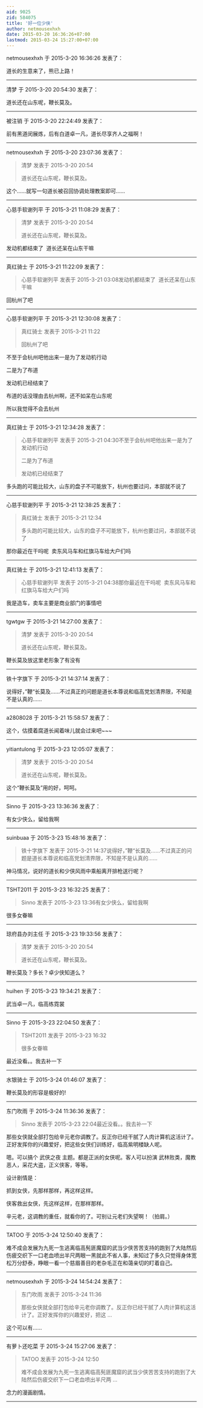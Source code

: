 ```yaml
---
aid: 9025
zid: 584075
title: '好一位少侠'
author: netmousexhxh
date: 2015-03-20 16:36:26+07:00
lastmod: 2015-03-24 15:27:00+07:00
---
```


netmousexhxh 于 2015-3-20 16:36:26 发表了：

道长的生意来了，熊已上路！

---------

清梦 于 2015-3-20 20:54:30 发表了：

道长还在山东呢，鞭长莫及。

---------

被注销 于 2015-3-20 22:24:49 发表了：

前有黑道闵展炼，后有白道卓一凡，道长尽享齐人之福啊！

---------

netmousexhxh 于 2015-3-20 23:07:36 发表了：

> 清梦 发表于 2015-3-20 20:54
> 
> 道长还在山东呢，鞭长莫及。



这个……就写一句道长被召回协调处理教案即可……

---------

心慈手软谢列平 于 2015-3-21 11:08:29 发表了：

> 清梦 发表于 2015-3-20 20:54
> 
> 道长还在山东呢，鞭长莫及。



发动机都结束了  道长还呆在山东干嘛

---------

真红骑士 于 2015-3-21 11:22:09 发表了：

> 心慈手软谢列平 发表于 2015-3-21 03:08发动机都结束了  道长还呆在山东干嘛



回杭州了吧

---------

心慈手软谢列平 于 2015-3-21 12:30:08 发表了：

> 真红骑士 发表于 2015-3-21 11:22
> 
> 回杭州了吧



不至于会杭州吧他出来一是为了发动机行动

二是为了布道

发动机已经结束了

布道的话没理由去杭州啊，还不如呆在山东呢

所以我觉得不会去杭州

---------

真红骑士 于 2015-3-21 12:34:28 发表了：

> 心慈手软谢列平 发表于 2015-3-21 04:30不至于会杭州吧他出来一是为了发动机行动
> 
> 二是为了布道
> 
> 发动机已经结束了



多头跑的可能比较大，山东的盘子不可能放下，杭州也要过问，本部就不说了

---------

心慈手软谢列平 于 2015-3-21 12:38:25 发表了：

> 真红骑士 发表于 2015-3-21 12:34
> 
> 多头跑的可能比较大，山东的盘子不可能放下，杭州也要过问，本部就不说了



那你最近在干吗呢  卖东风马车和红旗马车给大户们吗

---------

真红骑士 于 2015-3-21 12:41:13 发表了：

> 心慈手软谢列平 发表于 2015-3-21 04:38那你最近在干吗呢  卖东风马车和红旗马车给大户们吗



我是造车，卖车主要是商业部门的事情吧

---------

tgwtgw 于 2015-3-21 14:27:00 发表了：

> 清梦 发表于 2015-3-20 20:54
> 
> 道长还在山东呢，鞭长莫及。



鞭长莫及放这里老形象了有没有

---------

铁十字旗下 于 2015-3-21 14:37:14 发表了：

说得好，”鞭“长莫及……不过真正的问题是道长本尊说和临高党划清界限，不知是不是认真的……

---------

a2808028 于 2015-3-21 15:58:57 发表了：

这个，估摸着腐道长闻着味儿就会过来吧~~~

---------

yitiantulong 于 2015-3-23 12:05:07 发表了：

> 清梦 发表于 2015-3-20 20:54
> 
> 道长还在山东呢，鞭长莫及。



这个“鞭长莫及”用的好，呵呵。

---------

Sinno 于 2015-3-23 13:36:36 发表了：

有女少侠么，留给我啊

---------

suinbuaa 于 2015-3-23 15:48:16 发表了：

> 铁十字旗下 发表于 2015-3-21 14:37说得好，”鞭“长莫及……不过真正的问题是道长本尊说和临高党划清界限，不知是不是认真的……



神马情况，说好的道长和少侠风雨中乘船离开排枪送行呢？

---------

TSHT2011 于 2015-3-23 16:32:25 发表了：

> Sinno 发表于 2015-3-23 13:36有女少侠么，留给我啊



很多女眷嘛

---------

琼府县办刘主任 于 2015-3-23 19:33:56 发表了：

> 清梦 发表于 2015-3-20 20:54
> 
> 道长还在山东呢，鞭长莫及。



鞭长莫及？多长？卓少侠知道么？

---------

huihen 于 2015-3-23 19:34:21 发表了：

武当卓一凡，临高练霓裳

---------

Sinno 于 2015-3-23 22:04:50 发表了：

> TSHT2011 发表于 2015-3-23 16:32
> 
> 很多女眷嘛



最近没看。。我去补一下

---------

水银骑士 于 2015-3-24 01:46:07 发表了：

鞭长莫及的形容是极好的!

---------

东门吹雨 于 2015-3-24 11:36:36 发表了：

> Sinno 发表于 2015-3-23 22:04最近没看。。我去补一下



那些女侠就全部打包给辛元老你调教了。反正你已经干腻了人肉计算机这活计了。正好发挥你的兴趣爱好，把这些女侠们训练好，临高紫明楼缺人呢。

嗯。可以搞个 武侠之夜 主题。都是正派的女侠呢。客人可以扮演 武林败类，魔教恶人，采花大盗，正义侠客，等等。

设计剧情是：

抓到女侠，先那样那样，再这样这样。

侠客救出女侠，先这样这样，在那样那样。

辛元老，这调教的重任，就看你的了。可别让元老们失望啊！（拍肩。）

---------

TATOO 于 2015-3-24 12:50:40 发表了：

难不成会发展为九死一生逃离临高髡匪魔窟的武当少侠苦苦支持的跑到了大陆然后伤疲交织下一口老血喷出半尺两眼一黑就此不省人事，未知过了多久只觉得身体宽松万分舒泰，睁眼一看一个慈眉善目的老杂毛正在和蔼亲切的盯着自己。

---------

netmousexhxh 于 2015-3-24 14:54:24 发表了：

> 东门吹雨 发表于 2015-3-24 11:36
> 
> 那些女侠就全部打包给辛元老你调教了。反正你已经干腻了人肉计算机这活计了。正好发挥你的兴趣爱好，把这 ...



这个可以有……

---------

有萝卜还吃菜 于 2015-3-24 15:27:06 发表了：

> TATOO 发表于 2015-3-24 12:50
> 
> 难不成会发展为九死一生逃离临高髡匪魔窟的武当少侠苦苦支持的跑到了大陆然后伤疲交织下一口老血喷出半尺两 ...



念力的漫画剧情。

---------

